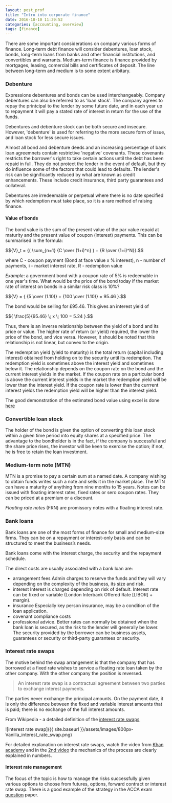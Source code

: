 ```yaml
---
layout: post_prof
title: "Intro into corporate finance"
date: 2016-10-10 11:39:52
categories: [accounting, overview] 
tags: [finance]
---
```


There are some important considerations on company various forms of finance. Long-term debt finance will consider debentures, loan stock, bonds, long-term loans from banks and other financial institutions, and convertibles and warrants. Medium-term finance is finance provided by mortgages, leasing, comercial bills and certificates of deposit. The line between long-term and medium is to some extent aribitary.

### Debenture

Expressions debentures and bonds can be used interchangeably. Company debentures can also be referred 
to as 'loan stock'. The company agrees to repay the printcipal to the lender by some future date, and in each year up to repayment it will pay a stated rate of interest in return for the use of the funds.

Debentures and debenture stock can be both secure and insecure. However, 'debenture' is used for 
referring to the more secure form of issue, and loan stock for less secure issues.

Almost all bond and debenture deeds and an increasing percentage of bank loan agreemnets contain 
restrictive 'negative' covenants. These covenants restricts the borrower's right to take certain actions until the debt has been repaid in full. They do not protect the lender in the event of default, but they do influence some of the factors that could lead to defaults. The lender's risk can be significantly reduced by what are known as credit enhancements. These include credit insurance, third party guarantees and collateral.

Debentures are irredeemable or perpetual where there is no date specified by which redemption must 
take place, so it is a rare method of raising finance. 

#### Value of bonds

The bond value is the sum of the present value of the par value repaid at maturity and the present value of coupon (interest) payments. This can be summarised in the formula:

<p>
$${V}_t = {( \sum_{n=1} {C \over (1+i)^n} ) + {R \over (1+i)^N}}.$$
</p>
where C - coupon payment (Bond at face value x % interest), n - number of payments, i - market interest rate, R - redemption value

*Example*: a government bond with a coupon rate of 5% is redeemable in one year's time. What would be the price of the bond today if the market rate of interest on bonds in a similar risk class is 10%?

<p>
$${V} = { {5 \over (1.10)} + {100 \over (1.10)} = 95.46 }.$$
</p>

The bond would be selling for £95.46. This gives an interest yield of

<p>
$${ \frac{5}{95.46} \; x  \; 100 = 5.24 }.$$ 
</p>

Thus, there is an inverse relationship between the yield of a bond and its price or value. The higher rate of return (or yield) required, the lower the price of the bond, and vice versa. However, it should be noted that this relationship is not linear, but convex to the origin.

The redemption yield (yield to maturity) is the total return (capital including interest) obtained from holding on to the security until its redemption. The redemption yield is sometimes above the interest yield and sometimes below it. The relationship depends on the coupon rate on the bond and the current interest yields in the market. If the coupon rate on a particular bond is above the current interest yields in the market the redemption yield will be lower than the interest yield. If the coupon rate is lower than the currrent interest yields the redemption yield will be higher than the interest yield. 

The good demonstration of the estimated bond value using excel is done [here](http://www.tvmcalcs.com/index.php/calculators/apps/excel_bond_valuation)

### Convertible loan stock

The holder of the bond is given the option of converting this loan stock within a given time period into equity shares at a specified price. 
The advantage to the bondholder is in the fact, if the company is successful and the share price rises, the investor will be keen to exercise the option; if not, he is free to retain the loan investment.


### Medium-term note (MTN)

MTN is a promise to pay a certain sum at a named date. A company wishing to obtain funds writes such a note and sells it in the market place. The MTN can have a maturity of anything from nine months to 15 years. Notes can be issued with floating interest rates, fixed rates or sero coupon rates. They can be priced at a premium or a discount.

*Floating rate notes* (FRN) are promissory notes with a floating interest rate.

### Bank loans

Bank loans are one of the most forms of finance for small and medium-size firms.
They can be on a repayment or interest-only basis and can be structured to meet the business’s needs. 

Bank loans come with the interest charge, the security and the repayment schedule.

The direct costs are usually associated with a bank loan are:  

- arrangement fees 
   Admin charges to reserve the funds and they will vary depending on the complexity of the business, its size and risk.
- interest
   Interest is charged depending on risk of default. Interest rate can be fixed or variable (London 
Interbank Offered Rate [LIBOR] + margin).
- insurance
   Especially key person insurance, may be a condition of the loan application.
- covenant compliance costs
- professional advice.
   Better rates can normally be obtained when the bank loan is secured, as the risk to the lender will 
generally be lower. The security provided by the borrower can be business assets, guarantees or security or third-party guarantees or security.


### Interest rate swaps

The motive behind the swap arrangement is that the company that has borrowed at a fixed rate wishes to service a floating rate loan taken by the other company. With the other company the position is reversed.

>An interest rate swap is a contractual agreement between two parties to exchange interest payments.

The parties never exchange the principal amounts. On the payment date, it is only the difference between the fixed and variable interest amounts that is paid; there is no exchange of the full interest amounts.

From Wikipedia - a detailed definition of the [interest rate swaps](https://en.wikipedia.org/wiki/Interest_rate_swap) 

![interest rate swap]({{ site.baseurl }}/assets/images/800px-Vanilla_interest_rate_swap.png)

For detailed explanation on interest rate swaps, watch the video from [Khan academy](https://www.khanacademy.org/economics-finance-domain/core-finance/derivative-securities/interest-rate-swaps-tut/v/interest-rate-swap-1) and in the [2nd video](https://www.khanacademy.org/economics-finance-domain/core-finance/derivative-securities/interest-rate-swaps-tut/v/interest-rate-swap-2) the mechanics of the process are clearly explained in numbers.

	  
#### Interest rate management

The focus of the topic is how to manage the risks successfully given various options to choose from futures, options, forward contract or interest rate swap. There is a good example of the strategy in the ACCA exam [question](http://www.accaglobal.com/gb/en/student/exam-support-resources/professional-exams-study-resources/p4/technical-articles/irrm.html#TitansFC) paper.


